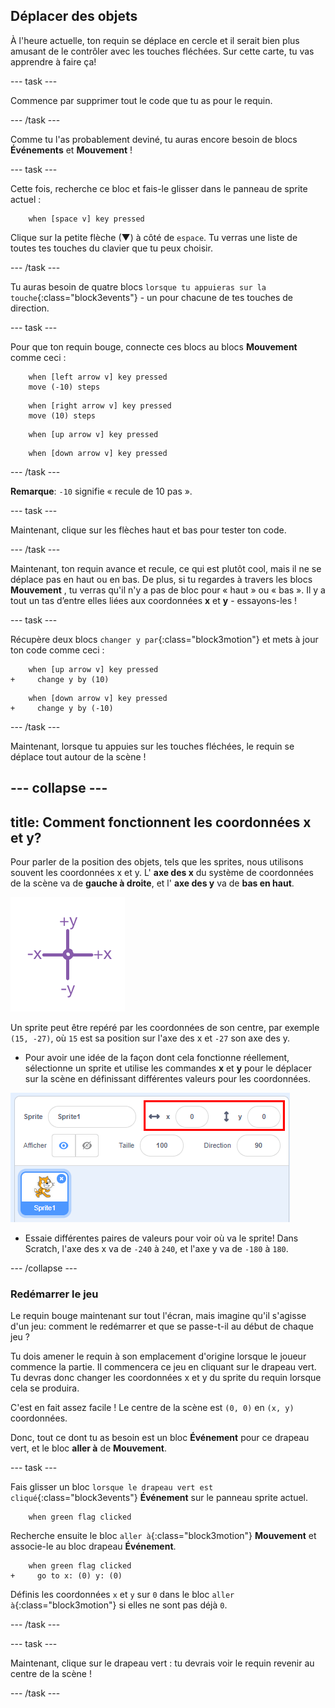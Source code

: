 ## Déplacer des objets

À l'heure actuelle, ton requin se déplace en cercle et il serait bien plus amusant de le contrôler avec les touches fléchées. Sur cette carte, tu vas apprendre à faire ça!

--- task ---

Commence par supprimer tout le code que tu as pour le requin.

--- /task ---

Comme tu l'as probablement deviné, tu auras encore besoin de blocs **Événements** et **Mouvement** !

--- task ---

Cette fois, recherche ce bloc et fais-le glisser dans le panneau de sprite actuel :

```blocks3
    when [space v] key pressed
```

Clique sur la petite flèche (▼) à côté de `espace`. Tu verras une liste de toutes tes touches du clavier que tu peux choisir.

--- /task ---

Tu auras besoin de quatre blocs `lorsque tu appuieras sur la touche`{:class="block3events"} - un pour chacune de tes touches de direction.

--- task ---

Pour que ton requin bouge, connecte ces blocs au blocs **Mouvement** comme ceci :

```blocks3
    when [left arrow v] key pressed
    move (-10) steps
```

```blocks3
    when [right arrow v] key pressed
    move (10) steps
```

```blocks3
    when [up arrow v] key pressed
```

```blocks3
    when [down arrow v] key pressed
```

--- /task ---

**Remarque**: `-10` signifie « recule de 10 pas ».

--- task ---

Maintenant, clique sur les flèches haut et bas pour tester ton code.

--- /task ---

Maintenant, ton requin avance et recule, ce qui est plutôt cool, mais il ne se déplace pas en haut ou en bas. De plus, si tu regardes à travers les blocs **Mouvement** , tu verras qu'il n'y a pas de bloc pour « haut » ou « bas ». Il y a tout un tas d’entre elles liées aux coordonnées **x** et **y** - essayons-les !

--- task ---

Récupère deux blocs `changer y par`{:class="block3motion"} et mets à jour ton code comme ceci :

```blocks3
    when [up arrow v] key pressed
+     change y by (10)
```

```blocks3
    when [down arrow v] key pressed
+     change y by (-10)
```

--- /task ---

Maintenant, lorsque tu appuies sur les touches fléchées, le requin se déplace tout autour de la scène !

--- collapse ---
---
title: Comment fonctionnent les coordonnées x et y?
---

Pour parler de la position des objets, tels que les sprites, nous utilisons souvent les coordonnées x et y. L' **axe des x** du système de coordonnées de la scène va de **gauche à droite**, et l' **axe des y** va de **bas en haut**.

![](images/moving3.png)

Un sprite peut être repéré par les coordonnées de son centre, par exemple `(15, -27)`, où `15` est sa position sur l'axe des x et `-27` son axe des y.

+ Pour avoir une idée de la façon dont cela fonctionne réellement, sélectionne un sprite et utilise les commandes **x** et **y** pour le déplacer sur la scène en définissant différentes valeurs pour les coordonnées.

![](images/xycoords.png)

+ Essaie différentes paires de valeurs pour voir où va le sprite! Dans Scratch, l'axe des x va de `-240` à `240`, et l'axe y va de `-180` à `180`.

--- /collapse ---

### Redémarrer le jeu

Le requin bouge maintenant sur tout l'écran, mais imagine qu'il s'agisse d'un jeu: comment le redémarrer et que se passe-t-il au début de chaque jeu ?

Tu dois amener le requin à son emplacement d'origine lorsque le joueur commence la partie. Il commencera ce jeu en cliquant sur le drapeau vert. Tu devras donc changer les coordonnées x et y du sprite du requin lorsque cela se produira.

C'est en fait assez facile ! Le centre de la scène est `(0, 0)` en `(x, y)` coordonnées.

Donc, tout ce dont tu as besoin est un bloc **Événement** pour ce drapeau vert, et le bloc **aller à** de **Mouvement**.

--- task ---

Fais glisser un bloc `lorsque le drapeau vert est cliqué`{:class="block3events"} **Événement** sur le panneau sprite actuel.

```blocks3
    when green flag clicked
```

Recherche ensuite le bloc `aller à`{:class="block3motion"} **Mouvement** et associe-le au bloc drapeau **Événement**.

```blocks3
    when green flag clicked
+     go to x: (0) y: (0)
```

Définis les coordonnées `x` et `y` sur `0` dans le bloc `aller à`{:class="block3motion"} si elles ne sont pas déjà `0`.

--- /task ---

--- task ---

Maintenant, clique sur le drapeau vert : tu devrais voir le requin revenir au centre de la scène !

--- /task ---